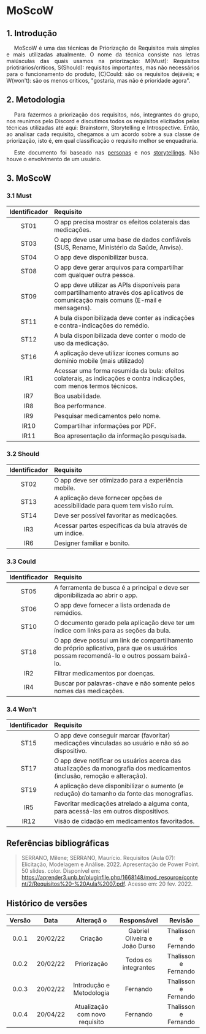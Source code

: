 # MoScoW

## 1. Introdução

<p style="text-indent: 20px; text-align: justify">
    MoScoW é uma das técnicas de Priorização de Requisitos mais simples e mais utilizadas atualmente. O nome da técnica consiste nas letras maiúsculas das quais usamos na priorização: M(Must): Requisitos priotirários/críticos, S(Should): requisitos importantes, mas não necessários para o funcionamento do produto, (C)Could: são os requisitos dejáveis; e W(won't): são os menos críticos, "gostaria, mas não é prioridade agora".
</p>

## 2. Metodologia

<p style="text-indent: 20px; text-align: justify">
    Para fazermos a priorização dos requisitos, nós, integrantes do grupo, nos reunimos pelo Discord e discutimos todos os requisitos elicitados pelas técnicas utilizadas até aqui: Brainstorm, Storytelling e Introspective.
    Então, ao analisar cada requisito, chegamos a um acordo sobre a sua classe de priorização, isto é, em qual classificação o requisito melhor se enquadraria.
</p>
<p style="text-indent: 20px; text-align: justify">
Este documento foi baseado nas <a href="https://requisitos-de-software.github.io/2021.2-MedSUS/elicitation/personas/">personas</a> e nos <a href="https://requisitos-de-software.github.io/2021.2-MedSUS/elicitation/storytelling/">storytellings</a>. Não houve o envolvimento de um usuário.
</p>

## 3. MoScoW

### 3.1 Must

| Identificador | Requisito                                                                                                                              |
| :-----------: | :------------------------------------------------------------------------------------------------------------------------------------- |
|     ST01      | O app precisa mostrar os efeitos colaterais das medicações.                                                                            |
|     ST03      | O app deve usar uma base de dados confiáveis (SUS, Rename, Ministério da Saúde, Anvisa).                                               |
|     ST04      | O app deve disponibilizar busca.                                                                                                       |
|     ST08      | O app deve gerar arquivos para compartilhar com qualquer outra pessoa.                                                                 |
|     ST09      | O app deve utilizar as APIs disponíveis para compartilhamento através dos aplicativos de comunicação mais comuns (E-mail e mensagens). |
|     ST11      | A bula disponibilizada deve conter as indicações e contra-indicações do remédio.                                                       |
|     ST12      | A bula disponibilizada deve conter o modo de uso da medicação.                                                                         |
|     ST16      | A aplicação deve utilizar ícones comuns ao domínio mobile (mais utilizado)                                                             |
|      IR1      | Acessar uma forma resumida da bula: efeitos colaterais, as indicações e contra indicações, com menos termos técnicos.                  |
|      IR7      | Boa usabilidade.                                                                                                                       |
|      IR8      | Boa performance.                                                                                                                       |
|      IR9      | Pesquisar medicamentos pelo nome.                                                                                                      |
|     IR10      | Compartilhar informações por PDF.                                                                                                      |
|     IR11      | Boa apresentação da informação pesquisada.                                                                                             |

### 3.2 Should

| Identificador | Requisito                                                                    |
| :-----------: | :--------------------------------------------------------------------------- |
|     ST02      | O app deve ser otimizado para a experiência mobile.                          |
|     ST13      | A aplicação deve fornecer opções de acessibilidade para quem tem visão ruim. |
|     ST14      | Deve ser possível favoritar as medicações.                                   |
|      IR3      | Acessar partes específicas da bula através de um índice.                     |
|      IR6      | Designer familiar e bonito.                                                  |

### 3.3 Could

| Identificador | Requisito                                                                                                                               |
| :-----------: | :-------------------------------------------------------------------------------------------------------------------------------------- |
|     ST05      | A ferramenta de busca é a principal e deve ser diponibilizada ao abrir o app.                                                           |
|     ST06      | O app deve fornecer a lista ordenada de remédios.                                                                                       |
|     ST10      | O documento gerado pela aplicação deve ter um índice com links para as seções da bula.                                                  |
|     ST18      | O app deve possui um link de compartilhamento do próprio aplicativo, para que os usuários possam recomendá-lo e outros possam baixá-lo. |
|      IR2      | Filtrar medicamentos por doenças.                                                                                                       |
|      IR4      | Buscar por palavras-chave e não somente pelos nomes das medicações.                                                                     |

### 3.4 Won't

| Identificador | Requisito                                                                                                                |
| :-----------: | :----------------------------------------------------------------------------------------------------------------------- |
|     ST15      | O app deve conseguir marcar (favoritar) medicações vinculadas ao usuário e não só ao dispositivo.                        |
|     ST17      | O app deve notificar os usuários acerca das atualizações da monografia dos medicamentos (inclusão, remoção e alteração). |
|     ST19      | A aplicação deve disponibilizar o aumento (e redução) do tamanho da fonte das monografias.                               |
|      IR5      | Favoritar medicações atrelado a alguma conta, para acessá-las em outros dispositivos.                                    |
|      IR12      | Visão de cidadão em medicamentos favoritados.                                                                            |

## Referências bibliográficas

> SERRANO, Milene; SERRANO, Maurício. Requisitos (Aula 07): Elicitação, Modelagem e Análise. 2022. Apresentação de Power Point. 50 slides. color. Disponível em: https://aprender3.unb.br/pluginfile.php/1668148/mod_resource/content/2/Requisitos%20-%20Aula%2007.pdf. Acesso em: 20 fev. 2022.

## Histórico de versões

| Versão |   Data   |           Alteraçã   o         |          Responsável          |       Revisão        |
| :----: | :------: | :----------------------------: | :---------------------------: | :------------------: |
| 0.0.1  | 20/02/22 |           Criação              | Gabriel Oliveira e João Durso | Thalisson e Fernando |
| 0.0.2  | 20/02/22 |          Priorização           |     Todos os integrantes      | Thalisson e Fernando |
| 0.0.3  | 20/02/22 |     Introdução e Metodologia   |           Fernando            | Thalisson e Fernando |
| 0.0.4  | 20/04/22 | Atualização com novo requisito |           Fernando            | Thalisson e Fernando |
